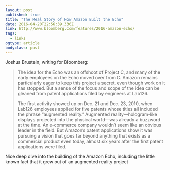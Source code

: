 ```yaml
---
layout: post 
published: true 
title: "The Real Story of How Amazon Built the Echo" 
date: 2016-04-20T22:56:39.336Z 
link: http://www.bloomberg.com/features/2016-amazon-echo/ 
tags:
  - links
ogtype: article 
bodyclass: post 
---
```


Joshua Brustein, writing for Bloomberg:

> The idea for the Echo was an offshoot of Project C, and many of the early employees on the Echo moved over from C. Amazon remains particularly eager to keep this project a secret, even though work on it has stopped. But a sense of the focus and scope of the idea can be gleaned from patent applications filed by engineers at Lab126.
> 
> The first activity showed up on Dec. 21 and Dec. 23, 2010, when Lab126 employees applied for five patents whose titles all included the phrase “augmented reality.” Augmented reality—hologram-like displays projected into the physical world—was already a buzzword at the time. An e-commerce company wouldn’t seem like an obvious leader in the field. But Amazon’s patent applications show it was pursuing a vision that goes far beyond anything that exists as a commercial product even today, almost six years after the first patent applications were filed.

Nice deep dive into the building of the Amazon Echo, including the little known fact that it grew out of an augmented reality project
